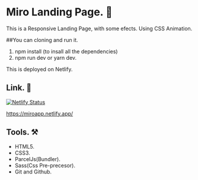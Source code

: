 # Miro Landing Page. 🚀

This is a Responsive Landing Page, with some efects. Using CSS Animation.

##You can cloning and run it.

1. npm install (to insall all the dependencies)
2. npm run dev or yarn dev.

This is deployed on Netlify.

## Link. 🔗

[![Netlify Status](https://api.netlify.com/api/v1/badges/95620cc7-6a28-435c-9b51-b270ff6612b9/deploy-status)](https://app.netlify.com/sites/miroapp/deploys)

https://miroapp.netlify.app/

## Tools. ⚒️

- HTML5.
- CSS3.
- ParcelJs(Bundler).
- Sass(Css Pre-precesor).
- Git and Github.
